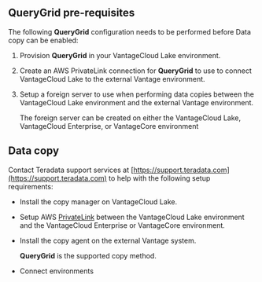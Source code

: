 ## QueryGrid pre-requisites


The following **QueryGrid** configuration needs to be performed before Data copy can be enabled:

1.  Provision **QueryGrid** in your VantageCloud Lake environment.


1.  Create an AWS PrivateLink connection for **QueryGrid** to use to connect VantageCloud Lake to the external Vantage environment.


1.  Setup a foreign server to use when performing data copies between the VantageCloud Lake environment and the external Vantage environment.

    The foreign server can be created on either the VantageCloud Lake, VantageCloud Enterprise, or VantageCore environment


## Data copy


Contact Teradata support services at [https://support.teradata.com](https://support.teradata.com) to help with the following setup requirements:

-   Install the copy manager on VantageCloud Lake.


-   Setup AWS [PrivateLink](dvp1707442265467.md) between the VantageCloud Lake environment and the VantageCloud Enterprise or VantageCore environment.


-   Install the copy agent on the external Vantage system.

    **QueryGrid** is the supported copy method.


-   Connect environments


